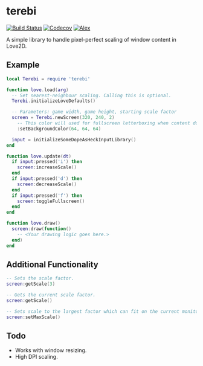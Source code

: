 terebi
======

[![Build Status](https://travis-ci.org/oniietzschan/terebi.svg?branch=master)](https://travis-ci.org/oniietzschan/terebi)
[![Codecov](https://codecov.io/gh/oniietzschan/terebi/branch/master/graph/badge.svg)](https://codecov.io/gh/oniietzschan/terebi)
[![Alex](https://img.shields.io/badge/alex-never_racist-brightgreen.svg)](http://alexjs.com/)

A simple library to handle pixel-perfect scaling of window content in Love2D.

Example
-------

```lua
local Terebi = require 'terebi'

function love.load(arg)
  -- Set nearest-neighbour scaling. Calling this is optional.
  Terebi.initializeLoveDefaults()

  -- Parameters: game width, game height, starting scale factor
  screen = Terebi.newScreen(320, 240, 2)
    -- This color will used for fullscreen letterboxing when content doesn't fit exactly. (Optional)
    :setBackgroundColor(64, 64, 64)

  input = initializeSomeDopeAsHeckInputLibrary()
end

function love.update(dt)
  if input:pressed('i') then
    screen:increaseScale()
  end
  if input:pressed('d') then
    screen:decreaseScale()
  end
  if input:pressed('f') then
    screen:toggleFullscreen()
  end
end

function love.draw()
  screen:draw(function()
    -- <Your drawing logic goes here.>
  end)
end

```

Additional Functionality
-------

```lua
-- Sets the scale factor.
screen:getScale(3)

-- Gets the current scale factor.
screen:getScale()

-- Sets scale to the largest factor which can fit on the current monitor.
screen:setMaxScale()
```

Todo
----

* Works with window resizing.
* High DPI scaling.
